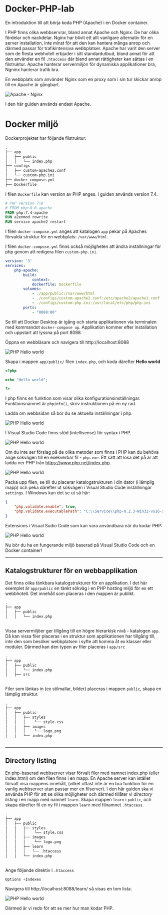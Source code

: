 # Docker-PHP-lab

En introduktion till att börja koda PHP (Apache) i en Docker container. 

I PHP finns olika webbservrar, bland annat Apache och Nginx. De har olika fördelar och nackdelar. Nginx har blivit ett allt vanligare alternativ för en server installation, inte minst för att den kan hantera många anrop och därmed passar för trafikintensiva webbplatser. Apache har varit den server som de flesta webhotell erbjuder i sitt standardutbud, bland annat för att den använder en fil `.htaccess` där bland annat rättigheter kan sättas i en filstruktur. Apache hanterar servermiljön för dynamiska applikationer bra, Ngninx hanterar trafik bra. 

En webbplats som använder Nginx som en proxy som i sin tur skickar anrop till en Apache är gångbart.

![Apache - Nginx](./screenshots/apache-nginx.png)

I den här guiden används endast Apache. 

# Docker miljö
Dockerprojektet har följande filstruktur:

```markdown
.
├── app
│   ├── public
│   │   └── index.php
├── configs
│   ├── custom-apache2.conf
│   └── custom-php.ini
├── docker-compose.yml
├── Dockerfile

```

I filen `Dockerfile` kan version av PHP anges. I guiden används version 7.4.

```Dockerfile
# PHP version 7|8
# FROM php:8.0-apache
FROM php:7.4-apache
RUN a2enmod rewrite
RUN service apache2 restart
```

I filen `docker-compose.yml` anges att katalogen `app` pekar på Apaches förvalda struktur för en webbplats: `/var/www/html`.

I filen `docker-compose.yml` finns också möjligheten att ändra inställningar för php genom att redigera filen `custom-php.ini`. 

```yml
version: '3'
services:
    php-apache:
        build:
            context: .
            dockerfile: Dockerfile
        volumes:
            - ./app/public:/var/www/html
            - ./configs/custom-apache2.conf:/etc/apache2/apache2.conf
            - ./configs/custom-php.ini:/usr/local/etc/php/php.ini
        ports:
            - "8088:80"
```

Se till att Docker Desktop är igång och starta applikationen via terminalen med kommandot `docker-compose up`. Applikation kommer efter installation och uppstart att lyssna på port 8088.

Öppna en webbläsare och navigera till http://localhost:8088

![PHP Hello world](./screenshots/php-1.png)

Skapa i mappen `app/public/` filen `index.php`, och koda därefter **Hello world**

```php
<?php

echo "Hello world";

?>
```

I php finns en funktion som visar olika konfigurationsinställningar. Funktionsnamnet är `phpinfo()`, skriv instruktionen på en ny rad.


Ladda om webbsidan så bör du se aktuella inställningar i php.

![PHP Hello world](./screenshots/php-2.png)

I Visual Studio Code finns stöd (intellisense) för syntax i PHP. 

![PHP Hello world](./screenshots/vscode-1.png)

Om du inte ser förslag på de olika metoder som finns i PHP kan du behöva ange sökvägen till en exekverbar fil - `php.exe`. Ett sätt att lösa det på är att ladda ner PHP från https://www.php.net/index.php. 


![PHP Hello world](./screenshots/vscode-3.png)


Packa upp filen, se till du placerar katalogstrukturen i din dator (i lämplig mapp) och peka därefter ut sökvägen i Visual Studio Code inställningar `settings`. I Windows kan det se ut så här:

```json
{
    "php.validate.enable": true,
    "php.validate.executablePath": "C:\\Service\\php-8.2.3-Win32-vs16-x64\\php.exe",
}
```


Extensions i Visual Sudio Code som kan vara användbara när du kodar PHP:

![PHP Hello world](./screenshots/vscode-2.png)

Nu bör du ha en fungerande miljö baserad på Visual Studio Code och en Docker container!

---

## Katalogstrukturer för en webbapplikation

Det finns olika tänkbara katalogstrukturer för en applikation. I det här exemplet är `app/public` en tänkt sökväg i en PHP hosting miljö för ex ett webbhotell. Det innehåll som placeras i den mappen är publikt.

```md
.
├── app
│   ├── public
│   │   └── index.php
 
```


Vissa servermiljöer ger tillgång till en högre hierarkisk nivå - katalogen `app`. Då kan vissa filer placeras i en struktur som applikationen har tillgång till, inte den som besöker webbplatsen i syfte att komma åt ex klasser eller moduler. Därmed kan den typen av filer placeras i `app/src`

```md
.
├── app
│   ├── public
│   │   └── index.php
│   ├── src
 
```

Filer som länkas in (ex stilmallar, bilder) placeras i mappen `public`, skapa en lämplig struktur.


```md
.
├── app
│   ├── public
│   │   ├── styles
│   │   │    └── style.css
│   │   ├── images
│   │   │    └── logo.png
│   │   └── index.php
 
```


---

## Directory listing

En php-baserad webbserver visar förvalt filer med namnet index.php (eller index.html) om den filen finns i en mapp. En Apache server kan istället förvalt visa mappens innehåll, (vilket oftast inte är en bra funktion för en vanlig webbserver utan passar mer en filserver). I den här guiden ska vi använda PHP för att se olika möjligheter och därmed tillåter vi *directory listing* i en mapp med namnet `learn`. Skapa mappen `learn` i `public`, och skapa därefter fil en ny fil i mappen `learn` med filnamnet `.htaccess`.


```md
.
├── app
│   ├── public
│   │   ├── styles
│   │   │    └── style.css
│   │   ├── images
│   │   │    └── logo.png
│   │   ├── learn
│   │   │   └── .htaccess
│   │   └── index.php
 
```

Ange följande direktiv i `.htaccess`

```php
Options +Indexes
```

Navigera till http://localhost:8088/learn/ så visas en tom lista.

![PHP Hello world](./screenshots/php-3.png)


Därmed är vi redo för att se mer hur man kodar PHP.